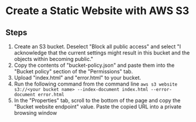 # Create a Static Website with AWS S3

## Steps
1. Create an S3 bucket. Deselect "Block all public access" and select "I acknowledge that the current settings might result in this bucket and the objects within becoming public."
1. Copy the contents of "bucket-policy.json" and paste them into the "Bucket policy" section of the "Permissions" tab.
1. Upload "index.html" and "error.html" to your bucket.
1. Run the following command from the command line `aws s3 website s3://<your bucket name> --index-document index.html --error-document error.html`
1. In the "Properties" tab, scroll to the bottom of the page and copy the "Bucket website endpoint" value. Paste the copied URL into a private browsing window